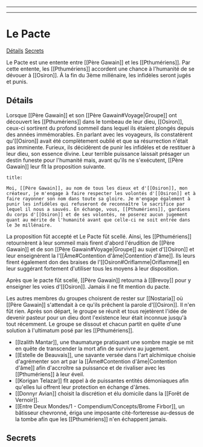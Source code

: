 
---
---

# Le Pacte
<span class="nav">[Détails](#Détails) [Secrets](#Secrets)</span>

Le Pacte est une entente entre [[Père Gawain]] et les [[Pthumériens]]. Par cette entente, les [[Pthumériens]] accordent une chance à l'humanité de se dévouer à [[Osiron]]. À la fin du 3ème millénaire, les infidèles seront jugés et punis.

## Détails
Lorsque [[Père Gawain]] et son [[Père Gawain#Voyage|Groupe]] ont découvert les [[Pthumériens]] dans le tombeau de leur dieu, [[Osiron]], ceux-ci sortirent du profond sommeil dans lequel ils étaient plongés depuis des années immémorables. En parlant avec les voyageurs, ils constatèrent qu'[[Osiron]] avait été complètement oublié et que sa résurrection n'était pas imminente. Furieux, ils décidèrent de punir les infidèles et de restituer à leur dieu, son essence divine. Leur terrible puissance laissait présager un destin funeste pour l'humanité mais, avant qu'ils ne s'exécutent, [[Père Gawain]] leur fît la proposition suivante.

```ad-quote
title:

Moi, [[Père Gawain]], au nom de tous les dieux et d'[[Osiron]], mon créateur, je m'engage à faire respecter les volontés d'[[Osiron]] et à faire rayonner son nom dans toute sa gloire. Je m'engage également à punir les infidèles qui refuseront de reconnaître le sacrifice par lequel il nous a sauvés. En échange, vous, [[Pthumériens]], gardiens du corps d'[[Osiron]] et de ses volontés, ne poserez aucun jugement quant au mérite de l'humanité avant que celle-ci ne soit entrée dans le 3e millénaire. 
```

La proposition fût accepté et Le Pacte fût scellé. Ainsi, les [[Pthumériens]] retournèrent à leur sommeil mais firent d'abord l'érudition de [[Père Gawain]] et de son [[Père Gawain#Voyage|Groupe]] au sujet d'[[Osiron]] et leur enseignèrent la l'[[Âme#Contention d'âme|Contention d'âme]]. Ils leurs firent également don des braises de l'[[Osiron#Oriflamme|Oriflamme]] en leur suggérant fortement d'utiliser tous les moyens à leur disposition.

Après que le pacte fût scellé, [[Père Gawain]] retourna à [[Brevoy]] pour y enseigner les voies d'[[Osiron]]. Jamais il ne fit mention du pacte. 

Les autres membres du groupes choisrent de rester sur [[Nostaria]] où [[Père Gawain]] s'attendait à ce qu'ils prêchent la parole d'[[Osiron]]. Il n'en fût rien. Après son départ, le groupe se réunit et tous rejetèrent l'idée de devenir pasteur pour un dieu dont l'existence leur était inconnue jusqu'à tout récemment. Le groupe se dissout et chacun partit en quête d'une solution à l'ultimatum posé par les [[Pthumériens]].

* [[Izalith Mantar]],  une thaumaturge pratiquant une sombre magie se mit en quête de transcender la mort afin de survivre au jugement.
* [[Estelle de Beauvais]], une savante versée dans l'art alchimique choisie d'agrémenter son art par la [[Âme#Contention d'âme|Contention d'âme]] afin d'accroître sa puissance et de rivaliser avec les [[Pthumériens]] à leur éveil.
* [[Korigan Telazar]] fît appel à de puissantes entités démoniaques afin qu'elles lui offrent leur protection en échange d'âmes.
* [[Donnyr Avian]] choisit la discrétion et élu domicile dans la [[Forêt de Vernoir]].
* [[Entre Deux Mondes/1 - Compendium/Concepts/Brome Firbor]], un bâtisseur chevronné, ériga une imposante cité-forteresse au-dessus de la tombe afin que les [[Pthumériens]] n'en échappent jamais.

## Secrets